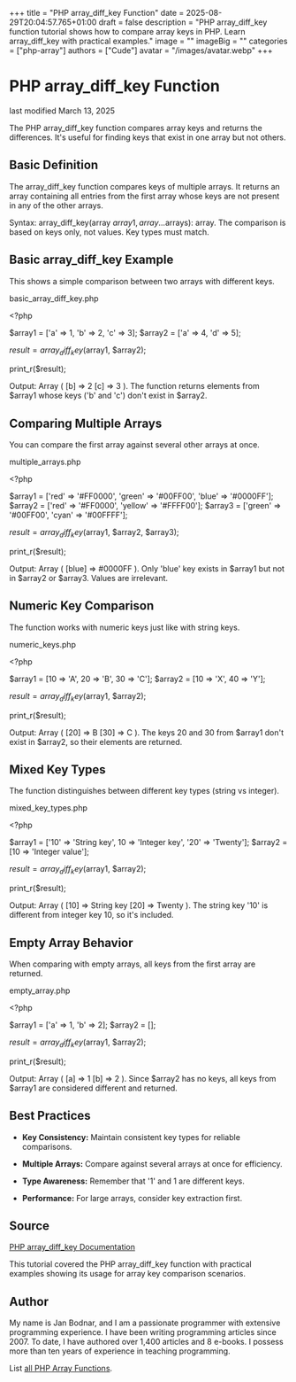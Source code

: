 +++
title = "PHP array_diff_key Function"
date = 2025-08-29T20:04:57.765+01:00
draft = false
description = "PHP array_diff_key function tutorial shows how to compare array keys in PHP. Learn array_diff_key with practical examples."
image = ""
imageBig = ""
categories = ["php-array"]
authors = ["Cude"]
avatar = "/images/avatar.webp"
+++

# PHP array_diff_key Function

last modified March 13, 2025

The PHP array_diff_key function compares array keys and returns
the differences. It's useful for finding keys that exist in one array but
not others.

## Basic Definition

The array_diff_key function compares keys of multiple arrays.
It returns an array containing all entries from the first array whose keys
are not present in any of the other arrays.

Syntax: array_diff_key(array $array1, array ...$arrays): array.
The comparison is based on keys only, not values. Key types must match.

## Basic array_diff_key Example

This shows a simple comparison between two arrays with different keys.

basic_array_diff_key.php
  

&lt;?php

$array1 = ['a' =&gt; 1, 'b' =&gt; 2, 'c' =&gt; 3];
$array2 = ['a' =&gt; 4, 'd' =&gt; 5];

$result = array_diff_key($array1, $array2);

print_r($result);

Output: Array ( [b] =&gt; 2 [c] =&gt; 3 ). The function returns
elements from $array1 whose keys ('b' and 'c') don't exist in $array2.

## Comparing Multiple Arrays

You can compare the first array against several other arrays at once.

multiple_arrays.php
  

&lt;?php

$array1 = ['red' =&gt; '#FF0000', 'green' =&gt; '#00FF00', 'blue' =&gt; '#0000FF'];
$array2 = ['red' =&gt; '#FF0000', 'yellow' =&gt; '#FFFF00'];
$array3 = ['green' =&gt; '#00FF00', 'cyan' =&gt; '#00FFFF'];

$result = array_diff_key($array1, $array2, $array3);

print_r($result);

Output: Array ( [blue] =&gt; #0000FF ). Only 'blue' key exists
in $array1 but not in $array2 or $array3. Values are irrelevant.

## Numeric Key Comparison

The function works with numeric keys just like with string keys.

numeric_keys.php
  

&lt;?php

$array1 = [10 =&gt; 'A', 20 =&gt; 'B', 30 =&gt; 'C'];
$array2 = [10 =&gt; 'X', 40 =&gt; 'Y'];

$result = array_diff_key($array1, $array2);

print_r($result);

Output: Array ( [20] =&gt; B [30] =&gt; C ). The keys 20 and 30
from $array1 don't exist in $array2, so their elements are returned.

## Mixed Key Types

The function distinguishes between different key types (string vs integer).

mixed_key_types.php
  

&lt;?php

$array1 = ['10' =&gt; 'String key', 10 =&gt; 'Integer key', '20' =&gt; 'Twenty'];
$array2 = [10 =&gt; 'Integer value'];

$result = array_diff_key($array1, $array2);

print_r($result);

Output: Array ( [10] =&gt; String key [20] =&gt; Twenty ). The
string key '10' is different from integer key 10, so it's included.

## Empty Array Behavior

When comparing with empty arrays, all keys from the first array are returned.

empty_array.php
  

&lt;?php

$array1 = ['a' =&gt; 1, 'b' =&gt; 2];
$array2 = [];

$result = array_diff_key($array1, $array2);

print_r($result);

Output: Array ( [a] =&gt; 1 [b] =&gt; 2 ). Since $array2 has no
keys, all keys from $array1 are considered different and returned.

## Best Practices

- **Key Consistency:** Maintain consistent key types for reliable comparisons.

- **Multiple Arrays:** Compare against several arrays at once for efficiency.

- **Type Awareness:** Remember that '1' and 1 are different keys.

- **Performance:** For large arrays, consider key extraction first.

## Source

[PHP array_diff_key Documentation](https://www.php.net/manual/en/function.array-diff-key.php)

This tutorial covered the PHP array_diff_key function with
practical examples showing its usage for array key comparison scenarios.

## Author

My name is Jan Bodnar, and I am a passionate programmer with extensive
programming experience. I have been writing programming articles since 2007.
To date, I have authored over 1,400 articles and 8 e-books. I possess more
than ten years of experience in teaching programming.

List [all PHP Array Functions](/php/#php-array).